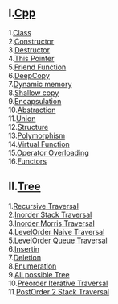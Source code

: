 **I.[Cpp](/Cpp/)**
---
1.[Class](/Cpp/class.cpp)<br>
2.[Constructor](/Cpp/constructor.cpp)<br>
3.[Destructor](/Cpp/destructor.cpp)<br>
4.[This Pointer](/Cpp/thisptr.cpp)<br>
5.[Friend Function](/Cpp/friendfunc.cpp)<br>
6.[DeepCopy](/Cpp/deepcpy.cpp)<br>
7.[Dynamic memory](/Cpp/dynamicmemoryC.cpp)<br>
8.[Shallow copy](/Cpp/shallowcpy.cpp)<br>
9.[Encapsulation](/Cpp/encapsulation.cpp)<br>
10.[Abstraction](/Cpp/abstraction.cpp)<br>
11.[Union](/Cpp/union.cpp)<br>
12.[Structure](/Cpp/structure.cpp)<br>
13.[Polymorphism](/Cpp/polymorphism.cpp)<br>
14.[Virtual Function](/Cpp/virtualfunction.cpp)<br>
15.[Operator Overloading](/Cpp/operatoroverloading.cpp)<br>
16.[Functors](/Cpp/functors.cpp)<br>

**II.[Tree](/Tree/)**
---
1.[Recursive Traversal](/Tree/1.cpp)<br>
2.[Inorder Stack Traversal](/Tree/2.cpp)<br>
3.[Inorder Morris Traversal](/Tree/3.cpp)<br>
4.[LevelOrder Naive Traversal](/Tree/4.cpp)<br>
5.[LevelOrder Queue Traversal](/Tree/5.cpp)<br>
6.[Insertin](/Tree/6.cpp)<br>
7.[Deletion](/Tree/7.cpp)<br>
8.[Enumeration](/Tree/8.cpp)<br>
9.[All possible Tree](/Tree/9.cpp)<br>
10.[Preorder Iterative Traversal](/Tree/10.cpp)<br>
11.[PostOrder 2 Stack Traversal](/Tree/11.cpp)<br>

